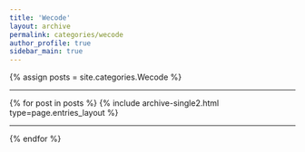 ```yaml
---
title: 'Wecode'
layout: archive
permalink: categories/wecode
author_profile: true
sidebar_main: true
---
```


{% assign posts = site.categories.Wecode %}<hr />
{% for post in posts %} {% include archive-single2.html type=page.entries_layout %} <hr />{% endfor %}

&nbsp;
